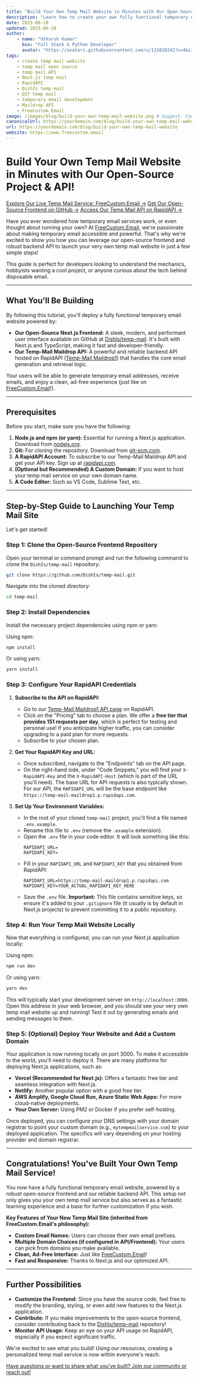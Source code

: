 ```yaml
---
title: "Build Your Own Temp Mail Website in Minutes with Our Open-Source Project & API!"
description: "Learn how to create your own fully functional temporary email website using our open-source Next.js frontend (DishIs/temp-mail on GitHub) and the powerful Temp-Mail Maildrop API on RapidAPI. Step-by-step guide included!"
date: 2025-06-10
updated: 2025-06-10
author:
    - name: "Utkarsh Kumar"
      bio: "Full Stack & Python Developer"
      avatar: "https://avatars.githubusercontent.com/u/121028242?v=4&size=64"
tags:
    - create temp mail website
    - temp mail open source
    - temp mail API
    - Next.js temp mail
    - RapidAPI
    - DishIs temp-mail
    - DIY temp mail
    - temporary email development
    - Maildrop API
    - FreeCustom.Email
image: /images/blog/build-your-own-temp-mail-website.png # Suggest: Code editor, GitHub logo, RapidAPI logo, network connections
canonicalUrl: https://yourdomain.com/blog/build-your-own-temp-mail-website
url: https://yourdomain.com/blog/build-your-own-temp-mail-website
website: https://www.freecustom.email
---
```


# Build Your Own Temp Mail Website in Minutes with Our Open-Source Project & API!

[Explore Our Live Temp Mail Service: FreeCustom.Email &rarr;](https://www.freecustom.email)
[Get Our Open-Source Frontend on GitHub &rarr;](https://github.com/DishIs/temp-mail)
[Access Our Temp Mail API on RapidAPI &rarr;](https://rapidapi.com/dishis-technologies-maildrop/api/temp-mail-maildrop1)

Have you ever wondered how temporary email services work, or even thought about running your own? At [FreeCustom.Email](https://www.freecustom.email), we're passionate about making temporary email accessible and powerful. That's why we're excited to show you how you can leverage our open-source frontend and robust backend API to launch your very own temp mail website in just a few simple steps!

This guide is perfect for developers looking to understand the mechanics, hobbyists wanting a cool project, or anyone curious about the tech behind disposable email.

---

## What You'll Be Building

By following this tutorial, you'll deploy a fully functional temporary email website powered by:

*   **Our Open-Source Next.js Frontend:** A sleek, modern, and performant user interface available on GitHub at [DishIs/temp-mail](https://github.com/DishIs/temp-mail). It's built with Next.js and TypeScript, making it fast and developer-friendly.
*   **Our Temp-Mail Maildrop API:** A powerful and reliable backend API hosted on RapidAPI ([Temp-Mail Maildrop1](https://rapidapi.com/dishis-technologies-maildrop/api/temp-mail-maildrop1)) that handles the core email generation and retrieval logic.

Your users will be able to generate temporary email addresses, receive emails, and enjoy a clean, ad-free experience (just like on [FreeCustom.Email](https://www.freecustom.email)!).

---

## Prerequisites

Before you start, make sure you have the following:

1.  **Node.js and npm (or yarn):** Essential for running a Next.js application. Download from [nodejs.org](https://nodejs.org/).
2.  **Git:** For cloning the repository. Download from [git-scm.com](https://git-scm.com/).
3.  **A RapidAPI Account:** To subscribe to our Temp-Mail Maildrop API and get your API key. Sign up at [rapidapi.com](https://rapidapi.com/).
4.  **(Optional but Recommended) A Custom Domain:** If you want to host your temp mail service on your own domain name.
5.  **A Code Editor:** Such as VS Code, Sublime Text, etc.

---

## Step-by-Step Guide to Launching Your Temp Mail Site

Let's get started!

### Step 1: Clone the Open-Source Frontend Repository

Open your terminal or command prompt and run the following command to clone the `DishIs/temp-mail` repository:

```bash
git clone https://github.com/DishIs/temp-mail.git
```

Navigate into the cloned directory:

```bash
cd temp-mail
```

### Step 2: Install Dependencies

Install the necessary project dependencies using npm or yarn:

Using npm:
```bash
npm install
```

Or using yarn:
```bash
yarn install
```

### Step 3: Configure Your RapidAPI Credentials

1.  **Subscribe to the API on RapidAPI:**
    *   Go to our [Temp-Mail Maildrop1 API page](https://rapidapi.com/dishis-technologies-maildrop/api/temp-mail-maildrop1) on RapidAPI.
    *   Click on the "Pricing" tab to choose a plan. We offer a **free tier that provides 151 requests per day**, which is perfect for testing and personal use! If you anticipate higher traffic, you can consider upgrading to a paid plan for more requests.
    *   Subscribe to your chosen plan.

2.  **Get Your RapidAPI Key and URL:**
    *   Once subscribed, navigate to the "Endpoints" tab on the API page.
    *   On the right-hand side, under "Code Snippets," you will find your `X-RapidAPI-Key` and the `X-RapidAPI-Host` (which is part of the URL you'll need). The base URL for API requests is also typically shown. For our API, the `RAPIDAPI_URL` will be the base endpoint like `https://temp-mail-maildrop1.p.rapidapi.com`.

3.  **Set Up Your Environment Variables:**
    *   In the root of your cloned `temp-mail` project, you'll find a file named `.env.example`.
    *   Rename this file to `.env` (remove the `.example` extension).
    *   Open the `.env` file in your code editor. It will look something like this:
        ```
        RAPIDAPI_URL=
        RAPIDAPI_KEY=
        ```
    *   Fill in your `RAPIDAPI_URL` and `RAPIDAPI_KEY` that you obtained from RapidAPI:
        ```
        RAPIDAPI_URL=https://temp-mail-maildrop1.p.rapidapi.com
        RAPIDAPI_KEY=YOUR_ACTUAL_RAPIDAPI_KEY_HERE
        ```
    *   Save the `.env` file. **Important:** This file contains sensitive keys, so ensure it's added to your `.gitignore` file (it usually is by default in Next.js projects) to prevent committing it to a public repository.

### Step 4: Run Your Temp Mail Website Locally

Now that everything is configured, you can run your Next.js application locally:

Using npm:
```bash
npm run dev
```

Or using yarn:
```bash
yarn dev
```

This will typically start your development server on `http://localhost:3000`. Open this address in your web browser, and you should see your very own temp mail website up and running! Test it out by generating emails and sending messages to them.

### Step 5: (Optional) Deploy Your Website and Add a Custom Domain

Your application is now running locally on port 3000. To make it accessible to the world, you'll need to deploy it. There are many platforms for deploying Next.js applications, such as:

*   **Vercel (Recommended for Next.js):** Offers a fantastic free tier and seamless integration with Next.js.
*   **Netlify:** Another popular option with a good free tier.
*   **AWS Amplify, Google Cloud Run, Azure Static Web Apps:** For more cloud-native deployments.
*   **Your Own Server:** Using PM2 or Docker if you prefer self-hosting.

Once deployed, you can configure your DNS settings with your domain registrar to point your custom domain (e.g., `mytempmailservice.com`) to your deployed application. The specifics will vary depending on your hosting provider and domain registrar.

---

## Congratulations! You've Built Your Own Temp Mail Service!

You now have a fully functional temporary email website, powered by a robust open-source frontend and our reliable backend API. This setup not only gives you your own temp mail service but also serves as a fantastic learning experience and a base for further customization if you wish.

**Key Features of Your New Temp Mail Site (inherited from FreeCustom.Email's philosophy):**

*   **Custom Email Names:** Users can choose their own email prefixes.
*   **Multiple Domain Choices (if configured in API/Frontend):** Your users can pick from domains you make available.
*   **Clean, Ad-Free Interface:** Just like [FreeCustom.Email](https://www.freecustom.email)!
*   **Fast and Responsive:** Thanks to Next.js and our optimized API.

---

## Further Possibilities

*   **Customize the Frontend:** Since you have the source code, feel free to modify the branding, styling, or even add new features to the Next.js application.
*   **Contribute:** If you make improvements to the open-source frontend, consider contributing back to the [DishIs/temp-mail](https://github.com/DishIs/temp-mail) repository!
*   **Monitor API Usage:** Keep an eye on your API usage on RapidAPI, especially if you expect significant traffic.

We're excited to see what you build! Using our resources, creating a personalized temp mail service is now within everyone's reach.

[Have questions or want to share what you've built? Join our community or reach out!](https://rapidapi.com/dishis-technologies-maildrop/api/temp-mail-maildrop1/discussions) <!-- Link to your community/contact -->